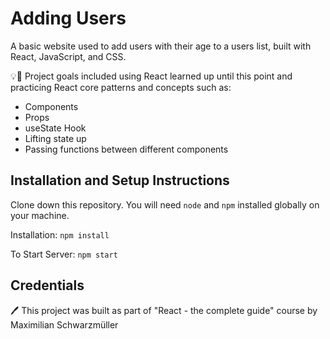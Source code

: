 # Adding Users
A basic website used to add users with their age to a users list, built with React, JavaScript, and CSS.

💡📖 Project goals included using React learned up until this point and practicing React core patterns and concepts such as: 

- Components
- Props
- useState Hook
- Lifting state up 
- Passing functions between different components

## Installation and Setup Instructions

Clone down this repository. You will need `node` and `npm` installed globally on your machine.

Installation: `npm install`

To Start Server: `npm start`

## Credentials 
🖊️ This project was built as part of "React - the complete guide" course by Maximilian Schwarzmüller
